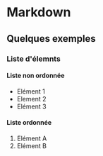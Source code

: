 # Markdown
## Quelques exemples
### Liste d'élemnts
#### Liste non ordonnée
- Elément 1
- Element 2
- Elément 3
#### Liste ordonnée
1. Elément A
2. Elément B
